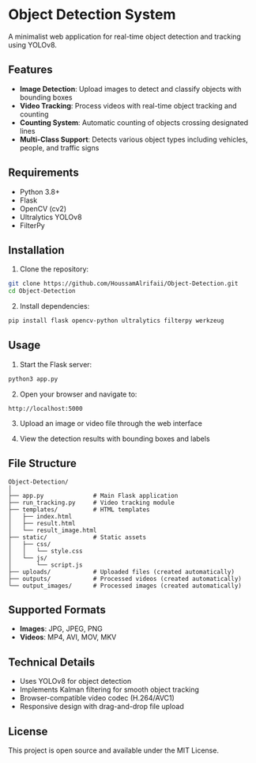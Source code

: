 # Object Detection System

A minimalist web application for real-time object detection and tracking using YOLOv8.

## Features

- **Image Detection**: Upload images to detect and classify objects with bounding boxes
- **Video Tracking**: Process videos with real-time object tracking and counting
- **Counting System**: Automatic counting of objects crossing designated lines
- **Multi-Class Support**: Detects various object types including vehicles, people, and traffic signs

## Requirements

- Python 3.8+
- Flask
- OpenCV (cv2)
- Ultralytics YOLOv8
- FilterPy

## Installation

1. Clone the repository:
```bash
git clone https://github.com/HoussamAlrifaii/Object-Detection.git
cd Object-Detection
```

2. Install dependencies:
```bash
pip install flask opencv-python ultralytics filterpy werkzeug
```

## Usage

1. Start the Flask server:
```bash
python3 app.py
```

2. Open your browser and navigate to:
```
http://localhost:5000
```

3. Upload an image or video file through the web interface

4. View the detection results with bounding boxes and labels

## File Structure

```
Object-Detection/
│
├── app.py              # Main Flask application
├── run_tracking.py     # Video tracking module
├── templates/          # HTML templates
│   ├── index.html
│   ├── result.html
│   └── result_image.html
├── static/             # Static assets
│   ├── css/
│   │   └── style.css
│   └── js/
│       └── script.js
├── uploads/            # Uploaded files (created automatically)
├── outputs/            # Processed videos (created automatically)
└── output_images/      # Processed images (created automatically)
```

## Supported Formats

- **Images**: JPG, JPEG, PNG
- **Videos**: MP4, AVI, MOV, MKV

## Technical Details

- Uses YOLOv8 for object detection
- Implements Kalman filtering for smooth object tracking
- Browser-compatible video codec (H.264/AVC1)
- Responsive design with drag-and-drop file upload

## License

This project is open source and available under the MIT License.
